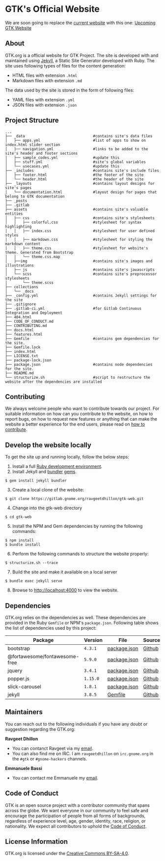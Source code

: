 # GTK's Official Website

We are soon going to replace the [current website](https://gtk.org) with this one: [Upcoming GTK Website](https://ravgeetdhillon.pages.gitlab.gnome.org/gtk-web)

## About

GTK.org is a official website for GTK Project. The site is developed with and maintained using [Jekyll][official-jekyll], a Static Site Generator developed with Ruby. The site uses following types of files for the content generation:
* HTML files with extension `.html`
* Markdown files with extension `.md`

The data used by the site is stored in the form of following files:
* YAML files with extension `.yml`
* JSON files with extension `.json`

## Project Structure

    ...
    ├── _data                               #contains site's data files
    │   ├── apps.yml                        #list of apps to show on index.html slider section
    │   ├── navigation.yml                  #links to be added to the site's header and footer sections
    │   ├── sample_codes.yml                #update this
    │   ├── stuff.yml                       #site's global variables
    │   └── usecases.yml                    #update this
    ├── _includes                           #contains site's include files
    │   ├── footer.html                     #the footer of the site
    │   └── header.html                     #the header of the site
    ├── _layouts                            #contains layout designs for site's pages
    │   └── documentation.html              #layout design for pages that belong to GTK documentation
    ├── _posts
    ├── .gitlab
    ├── assets                              #contains site's valuable entities
    │   ├── css                             #contains site's stylesheets
    │   │   ├── colorful.css                #stylesheet for syntax highlighting
    │   │   ├── index.css                   #stylesheet for user defined styles
    │   │   ├── markdown.css                #stylesheet for styling the markdown content
    │   │   ├── theme.css                   #stylesheet for website's theme. Generated from Bootstrap
    │   │   └── theme.css.map
    │   ├──img                              #contains site's images and illustrations
    │   ├── js                              #contains site's javascripts
    │   └── scss                            #contains site's preprocessor stylesheets
    │       └── theme.scss
    ├── collections
    │   └── _docs
    ├── _config.yml                         #contains Jekyll settings for the site
    ├── .gitignore
    ├── .gitlab-ci.yml                      #for Gitlab Continuous Integration and Deployment
    ├── 404.html
    ├── CODE_OF_CONDUCT.md
    ├── CONTRIBUTING.md
    ├── docs.html
    ├── features.html
    ├── Gemfile                             #contains gem dependencies for the site.
    ├── Gemfile.lock
    ├── index.html
    ├── LICENSE.txt
    ├── package-lock.json
    ├── package.json                        #contains node dependencies for the site.
    ├── README.md
    └── structurize.sh                      #script to restructure the website after the dependencies are installed

## Contributing

We always welcome people who want to contribute towards our project. For suitable information on how can you contribute to the website, on how to report bugs, on how to request new features or anything that can make the website a better experience for the end users, please read on [how to contribute][contributing].

## Develop the website locally

To get the site up and running locally, follow the below steps:

1. Install a full [Ruby development environment](https://jekyllrb.com/docs/installation/).
2. Install Jekyll and [bundler](https://jekyllrb.com/docs/ruby-101/#bundler) [gems](https://jekyllrb.com/docs/ruby-101/#gems).
```
$ gem install jekyll bundler
```
3. Create a local clone of the website:
```
$ git clone https://gitlab.gnome.org/ravgeetdhillon/gtk-web.git
```
4. Change into the gtk-web directory
```
$ cd gtk-web
```
5. Install the NPM and Gem dependencies by running the following commands:
```
$ npm install
$ bundle install
```
6. Perform the following commands to structure the website properly:
```
$ structurize.sh --trace
```
7. Build the site and make it available on a local server
```
$ bundle exec jekyll serve
```
8. Browse to [http://localhost:4000](http://localhost:4000) to view the website.

## Dependencies

GTK.org relies on the dependencies as well. These dependencies are provided in the Ruby `Gemfile` or NPM's `package.json`. Following table shows the list of dependencies used by this project:

Package | Version | File | Source
--- | --- | --- | ---
bootstrap | `4.3.1` | [package.json][package.json] | [Github](https://github.com/twbs/bootstrap)
@fortawesome/fontawesome-free | `5.9.0` | [package.json][package.json] | [Github](https://github.com/FortAwesome/Font-Awesome)
jquery | `3.4.1` | [package.json][package.json] | [Github](https://github.com/jquery/jquery)
popper.js | `1.15.0` | [package.json][package.json] | [Github](https://github.com/FezVrasta/popper.js)
slick-carousel | `1.8.1` | [package.json][package.json] | [Github](https://github.com/kenwheeler/slick)
jekyll | `3.8.5` | [Gemfile][Gemfile] | [Github](https://github.com/jekyll/jekyll/)

## Maintainers

You can reach out to the following individuals if you have any doubt or suggestion regarding the GTK.org:

**Ravgeet Dhillon**
* You can contanct Ravgeet via my [email](mailto:ravgeetdhillon@gmail.com).
* You can also find me on IRC. I am `ravgeetdhillon` on `irc.gnome.org` in the `#gtk` or
  `#gnome-hackers` channels.

**Emmanuele Bassi**
* You can contact me Emmanuele my [email](mailto:ebassi@gnome.org).

## Code of Conduct

GTK is an open source project with a contributor community that spans across the globe. We want everyone in our community to feel safe and encourage the participation of people from all forms of backgrounds, regardless of experience level, age, gender, identity, race, religion, or nationality.
We expect all contributors to uphold the [Code of Conduct][code-of-conduct].

## License Information

GTK.org is licensed under the [Creative Commons BY-SA-4.0][license].

<!-- markdown variables -->
[contributing]: CONTRIBUTING.MD
[code-of-conduct]: CODE_OF_CONDUCT.MD
[official-jekyll]: https://jekyllrb.com
[package.json]: package.json
[Gemfile]: Gemfile
[license]: LICENSE.txt